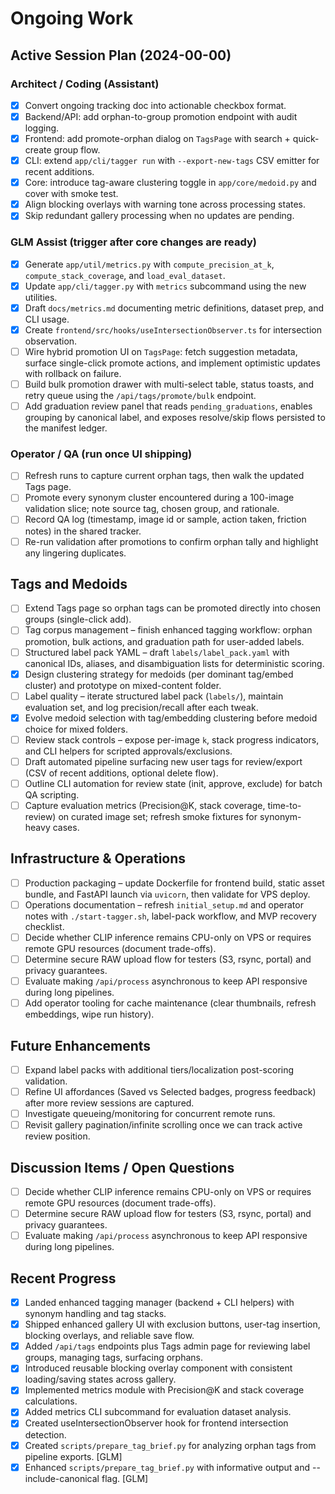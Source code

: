 # Ongoing Work

## Active Session Plan (2024-00-00) <!-- replace date on close-out -->

### Architect / Coding (Assistant)

- [x] Convert ongoing tracking doc into actionable checkbox format. <!-- keep history -->
- [x] Backend/API: add orphan-to-group promotion endpoint with audit logging.
- [x] Frontend: add promote-orphan dialog on `TagsPage` with search + quick-create group flow.
- [x] CLI: extend `app/cli/tagger run` with `--export-new-tags` CSV emitter for recent additions.
- [x] Core: introduce tag-aware clustering toggle in `app/core/medoid.py` and cover with smoke test.
- [x] Align blocking overlays with warning tone across processing states.
- [x] Skip redundant gallery processing when no updates are pending.

### GLM Assist (trigger after core changes are ready)

- [x] Generate `app/util/metrics.py` with `compute_precision_at_k`, `compute_stack_coverage`, and `load_eval_dataset`.
- [x] Update `app/cli/tagger.py` with `metrics` subcommand using the new utilities.
- [x] Draft `docs/metrics.md` documenting metric definitions, dataset prep, and CLI usage.
- [x] Create `frontend/src/hooks/useIntersectionObserver.ts` for intersection observation.
- [ ] Wire hybrid promotion UI on `TagsPage`: fetch suggestion metadata, surface single-click promote actions, and implement optimistic updates with rollback on failure.
- [ ] Build bulk promotion drawer with multi-select table, status toasts, and retry queue using the `/api/tags/promote/bulk` endpoint.
- [ ] Add graduation review panel that reads `pending_graduations`, enables grouping by canonical label, and exposes resolve/skip flows persisted to the manifest ledger.

### Operator / QA (run once UI shipping)

- [ ] Refresh runs to capture current orphan tags, then walk the updated Tags page.
- [ ] Promote every synonym cluster encountered during a 100-image validation slice; note source tag, chosen group, and rationale.
- [ ] Record QA log (timestamp, image id or sample, action taken, friction notes) in the shared tracker.
- [ ] Re-run validation after promotions to confirm orphan tally and highlight any lingering duplicates.

## Tags and Medoids

- [ ] Extend Tags page so orphan tags can be promoted directly into chosen groups (single-click add).
- [ ] Tag corpus management – finish enhanced tagging workflow: orphan promotion, bulk actions, and graduation path for user-added labels.
- [ ] Structured label pack YAML – draft `labels/label_pack.yaml` with canonical IDs, aliases, and disambiguation lists for deterministic scoring.
- [x] Design clustering strategy for medoids (per dominant tag/embed cluster) and prototype on mixed-content folder.
- [ ] Label quality – iterate structured label pack (`labels/`), maintain evaluation set, and log precision/recall after each tweak.
- [x] Evolve medoid selection with tag/embedding clustering before medoid choice for mixed folders.
- [ ] Review stack controls – expose per-image `k`, stack progress indicators, and CLI helpers for scripted approvals/exclusions.
- [ ] Draft automated pipeline surfacing new user tags for review/export (CSV of recent additions, optional delete flow).
- [ ] Outline CLI automation for review state (init, approve, exclude) for batch QA scripting.
- [ ] Capture evaluation metrics (Precision@K, stack coverage, time-to-review) on curated image set; refresh smoke fixtures for synonym-heavy cases.

## Infrastructure & Operations

- [ ] Production packaging – update Dockerfile for frontend build, static asset bundle, and FastAPI launch via `uvicorn`, then validate for VPS deploy.
- [ ] Operations documentation – refresh `initial_setup.md` and operator notes with `./start-tagger.sh`, label-pack workflow, and MVP recovery checklist.
- [ ] Decide whether CLIP inference remains CPU-only on VPS or requires remote GPU resources (document trade-offs).
- [ ] Determine secure RAW upload flow for testers (S3, rsync, portal) and privacy guarantees.
- [ ] Evaluate making `/api/process` asynchronous to keep API responsive during long pipelines.
- [ ] Add operator tooling for cache maintenance (clear thumbnails, refresh embeddings, wipe run history).

## Future Enhancements

- [ ] Expand label packs with additional tiers/localization post-scoring validation.
- [ ] Refine UI affordances (Saved vs Selected badges, progress feedback) after more review sessions are captured.
- [ ] Investigate queueing/monitoring for concurrent remote runs.
- [ ] Revisit gallery pagination/infinite scrolling once we can track active review position.

## Discussion Items / Open Questions

- [ ] Decide whether CLIP inference remains CPU-only on VPS or requires remote GPU resources (document trade-offs).
- [ ] Determine secure RAW upload flow for testers (S3, rsync, portal) and privacy guarantees.
- [ ] Evaluate making `/api/process` asynchronous to keep API responsive during long pipelines.

## Recent Progress

- [x] Landed enhanced tagging manager (backend + CLI helpers) with synonym handling and tag stacks.
- [x] Shipped enhanced gallery UI with exclusion buttons, user-tag insertion, blocking overlays, and reliable save flow.
- [x] Added `/api/tags` endpoints plus Tags admin page for reviewing label groups, managing tags, surfacing orphans.
- [x] Introduced reusable blocking overlay component with consistent loading/saving states across gallery.
- [x] Implemented metrics module with Precision@K and stack coverage calculations.
- [x] Added metrics CLI subcommand for evaluation dataset analysis.
- [x] Created useIntersectionObserver hook for frontend intersection detection.
- [x] Created `scripts/prepare_tag_brief.py` for analyzing orphan tags from pipeline exports. [GLM]
- [x] Enhanced `scripts/prepare_tag_brief.py` with informative output and --include-canonical flag. [GLM]
